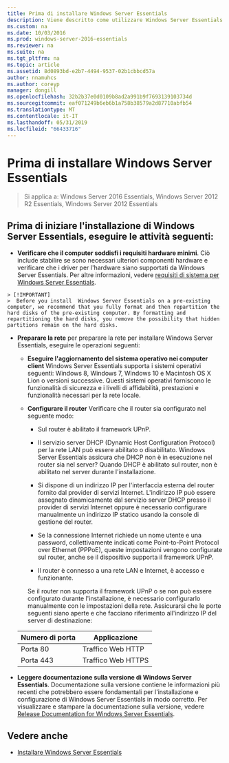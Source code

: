 ```yaml
---
title: Prima di installare Windows Server Essentials
description: Viene descritto come utilizzare Windows Server Essentials
ms.custom: na
ms.date: 10/03/2016
ms.prod: windows-server-2016-essentials
ms.reviewer: na
ms.suite: na
ms.tgt_pltfrm: na
ms.topic: article
ms.assetid: 8d0893bd-e2b7-4494-9537-02b1cbbcd57a
author: nnamuhcs
ms.author: coreyp
manager: dongill
ms.openlocfilehash: 32b2b37e0d0109b8ad2a991b9f7693139103734d
ms.sourcegitcommit: eaf071249b6eb6b1a758b38579a2d87710abfb54
ms.translationtype: MT
ms.contentlocale: it-IT
ms.lasthandoff: 05/31/2019
ms.locfileid: "66433716"
---
```

# <a name="before-you-install-windows-server-essentials"></a>Prima di installare Windows Server Essentials

>Si applica a: Windows Server 2016 Essentials, Windows Server 2012 R2 Essentials, Windows Server 2012 Essentials

##  <a name="BKMK_BeforeYouBegin"></a> Prima di iniziare l'installazione di Windows Server Essentials, eseguire le attività seguenti:  

-   **Verificare che il computer soddisfi i requisiti hardware minimi**. Ciò include stabilire se sono necessari ulteriori componenti hardware e verificare che i driver per l'hardware siano supportati da Windows Server Essentials. Per altre informazioni, vedere [requisiti di sistema per Windows Server Essentials](../get-started/system-requirements.md).   


~~~
> [!IMPORTANT]
>  Before you install  Windows Server Essentials on a pre-existing computer, we recommend that you fully format and then repartition the hard disks of the pre-existing computer. By formatting and repartitioning the hard disks, you remove the possibility that hidden partitions remain on the hard disks.  
~~~

- **Preparare la rete** per preparare la rete per installare Windows Server Essentials, eseguire le operazioni seguenti:  


  - **Eseguire l'aggiornamento del sistema operativo nei computer client** Windows Server Essentials supporta i sistemi operativi seguenti:  Windows 8, Windows 7, Windows 10 e Macintosh OS X Lion o versioni successive. Questi sistemi operativi forniscono le funzionalità di sicurezza e i livelli di affidabilità, prestazioni e funzionalità necessari per la rete locale.  

  - **Configurare il router** Verificare che il router sia configurato nel seguente modo:  

    -   Sul router è abilitato il framework UPnP.  

    -   Il servizio server DHCP (Dynamic Host Configuration Protocol) per la rete LAN può essere abilitato o disabilitato.  Windows Server Essentials assicura che DHCP non è in esecuzione nel router sia nel server? Quando DHCP è abilitato sul router, non è abilitato nel server durante l'installazione.  

    -   Si dispone di un indirizzo IP per l'interfaccia esterna del router fornito dal provider di servizi Internet. L'indirizzo IP può essere assegnato dinamicamente dal servizio server DHCP presso il provider di servizi Internet oppure è necessario configurare manualmente un indirizzo IP statico usando la console di gestione del router.  

    -   Se la connessione Internet richiede un nome utente e una password, collettivamente indicati come Point-to-Point Protocol over Ethernet (PPPoE), queste impostazioni vengono configurate sul router, anche se il dispositivo supporta il framework UPnP.  

    -   Il router è connesso a una rete LAN e Internet, è accesso e funzionante.  

    Se il router non supporta il framework UPnP o se non può essere configurato durante l'installazione, è necessario configurarlo manualmente con le impostazioni della rete. Assicurarsi che le porte seguenti siano aperte e che facciano riferimento all'indirizzo IP del server di destinazione:  

  |Numero di porta|Applicazione|  
  |-----------------|-----------------|  
  |Porta 80|Traffico Web HTTP|  
  |Porta 443|Traffico Web HTTPS|  


- **Leggere documentazione sulla versione di Windows Server Essentials**. Documentazione sulla versione contiene le informazioni più recenti che potrebbero essere fondamentali per l'installazione e configurazione di Windows Server Essentials in modo corretto. Per visualizzare e stampare la documentazione sulla versione, vedere [Release Documentation for Windows Server Essentials](../get-started/release-notes.md).  

## <a name="see-also"></a>Vedere anche  

-   [Installare Windows Server Essentials](Install-Windows-Server-Essentials.md)

